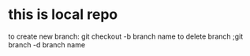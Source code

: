 # this is local repo
to create new branch: git checkout -b branch name
to delete branch ;git branch -d branch name
